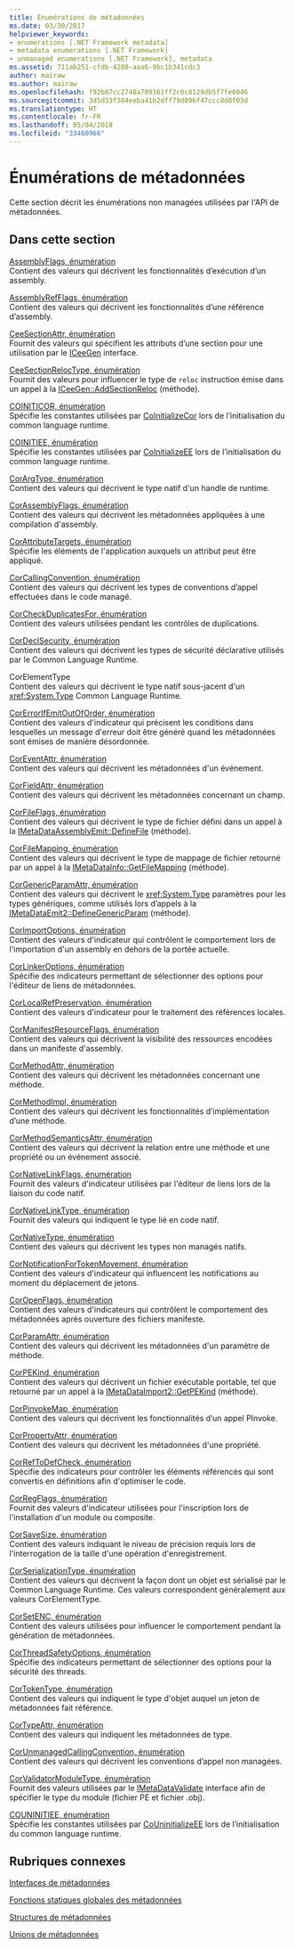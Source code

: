 ```yaml
---
title: Énumérations de métadonnées
ms.date: 03/30/2017
helpviewer_keywords:
- enumerations [.NET Framework metadata]
- metadata enumerations [.NET Framework]
- unmanaged enumerations [.NET Framework], metadata
ms.assetid: 711ab251-cfdb-4280-aaa6-9bc1b341cdc3
author: mairaw
ms.author: mairaw
ms.openlocfilehash: f92b87cc2748a709361ff2c0c8129db5f7fe6046
ms.sourcegitcommit: 3d5d33f384eeba41b2dff79d096f47ccc8d8f03d
ms.translationtype: HT
ms.contentlocale: fr-FR
ms.lasthandoff: 05/04/2018
ms.locfileid: "33460966"
---
```

# <a name="metadata-enumerations"></a>Énumérations de métadonnées
Cette section décrit les énumérations non managées utilisées par l'API de métadonnées.  
  
## <a name="in-this-section"></a>Dans cette section  
 [AssemblyFlags, énumération](../../../../docs/framework/unmanaged-api/metadata/assemblyflags-enumeration.md)  
 Contient des valeurs qui décrivent les fonctionnalités d’exécution d’un assembly.  
  
 [AssemblyRefFlags, énumération](../../../../docs/framework/unmanaged-api/metadata/assemblyrefflags-enumeration.md)  
 Contient des valeurs qui décrivent les fonctionnalités d’une référence d’assembly.  
  
 [CeeSectionAttr, énumération](../../../../docs/framework/unmanaged-api/metadata/ceesectionattr-enumeration.md)  
 Fournit des valeurs qui spécifient les attributs d’une section pour une utilisation par le [ICeeGen](../../../../docs/framework/unmanaged-api/metadata/iceegen-interface.md) interface.  
  
 [CeeSectionRelocType, énumération](../../../../docs/framework/unmanaged-api/metadata/ceesectionreloctype-enumeration.md)  
 Fournit des valeurs pour influencer le type de `reloc` instruction émise dans un appel à la [ICeeGen::AddSectionReloc](../../../../docs/framework/unmanaged-api/metadata/iceegen-addsectionreloc-method.md) (méthode).  
  
 [COINITICOR, énumération](../../../../docs/framework/unmanaged-api/metadata/coiniticor-enumeration.md)  
 Spécifie les constantes utilisées par [CoInitializeCor](../../../../docs/framework/unmanaged-api/hosting/coinitializecor-function.md) lors de l’initialisation du common language runtime.  
  
 [COINITIEE, énumération](../../../../docs/framework/unmanaged-api/metadata/coinitiee-enumeration.md)  
 Spécifie les constantes utilisées par [CoInitializeEE](../../../../docs/framework/unmanaged-api/hosting/coinitializeee-function.md) lors de l’initialisation du common language runtime.  
  
 [CorArgType, énumération](../../../../docs/framework/unmanaged-api/metadata/corargtype-enumeration.md)  
 Contient des valeurs qui décrivent le type natif d'un handle de runtime.  
  
 [CorAssemblyFlags, énumération](../../../../docs/framework/unmanaged-api/metadata/corassemblyflags-enumeration.md)  
 Contient des valeurs qui décrivent les métadonnées appliquées à une compilation d'assembly.  
  
 [CorAttributeTargets, énumération](../../../../docs/framework/unmanaged-api/metadata/corattributetargets-enumeration.md)  
 Spécifie les éléments de l'application auxquels un attribut peut être appliqué.  
  
 [CorCallingConvention, énumération](../../../../docs/framework/unmanaged-api/metadata/corcallingconvention-enumeration.md)  
 Contient des valeurs qui décrivent les types de conventions d’appel effectuées dans le code managé.  
  
 [CorCheckDuplicatesFor, énumération](../../../../docs/framework/unmanaged-api/metadata/corcheckduplicatesfor-enumeration.md)  
 Contient des valeurs utilisées pendant les contrôles de duplications.  
  
 [CorDeclSecurity, énumération](../../../../docs/framework/unmanaged-api/metadata/cordeclsecurity-enumeration.md)  
 Contient des valeurs qui décrivent les types de sécurité déclarative utilisés par le Common Language Runtime.  
  
 CorElementType  
 Contient des valeurs qui décrivent le type natif sous-jacent d'un <xref:System.Type> Common Language Runtime.  
  
 [CorErrorIfEmitOutOfOrder, énumération](../../../../docs/framework/unmanaged-api/metadata/corerrorifemitoutoforder-enumeration.md)  
 Contient des valeurs d'indicateur qui précisent les conditions dans lesquelles un message d'erreur doit être généré quand les métadonnées sont émises de manière désordonnée.  
  
 [CorEventAttr, énumération](../../../../docs/framework/unmanaged-api/metadata/coreventattr-enumeration.md)  
 Contient des valeurs qui décrivent les métadonnées d'un événement.  
  
 [CorFieldAttr, énumération](../../../../docs/framework/unmanaged-api/metadata/corfieldattr-enumeration.md)  
 Contient des valeurs qui décrivent les métadonnées concernant un champ.  
  
 [CorFileFlags, énumération](../../../../docs/framework/unmanaged-api/metadata/corfileflags-enumeration.md)  
 Contient des valeurs qui décrivent le type de fichier défini dans un appel à la [IMetaDataAssemblyEmit::DefineFile](../../../../docs/framework/unmanaged-api/metadata/imetadataassemblyemit-definefile-method.md) (méthode).  
  
 [CorFileMapping, énumération](../../../../docs/framework/unmanaged-api/metadata/corfilemapping-enumeration.md)  
 Contient des valeurs qui décrivent le type de mappage de fichier retourné par un appel à la [IMetaDataInfo::GetFileMapping](../../../../docs/framework/unmanaged-api/metadata/imetadatainfo-getfilemapping-method.md) (méthode).  
  
 [CorGenericParamAttr, énumération](../../../../docs/framework/unmanaged-api/metadata/corgenericparamattr-enumeration.md)  
 Contient des valeurs qui décrivent le <xref:System.Type> paramètres pour les types génériques, comme utilisés lors d’appels à la [IMetaDataEmit2::DefineGenericParam](../../../../docs/framework/unmanaged-api/metadata/imetadataemit2-definegenericparam-method.md) (méthode).  
  
 [CorImportOptions, énumération](../../../../docs/framework/unmanaged-api/metadata/corimportoptions-enumeration.md)  
 Contient des valeurs d'indicateur qui contrôlent le comportement lors de l'importation d'un assembly en dehors de la portée actuelle.  
  
 [CorLinkerOptions, énumération](../../../../docs/framework/unmanaged-api/metadata/corlinkeroptions-enumeration.md)  
 Spécifie des indicateurs permettant de sélectionner des options pour l'éditeur de liens de métadonnées.  
  
 [CorLocalRefPreservation, énumération](../../../../docs/framework/unmanaged-api/metadata/corlocalrefpreservation-enumeration.md)  
 Contient des valeurs d'indicateur pour le traitement des références locales.  
  
 [CorManifestResourceFlags, énumération](../../../../docs/framework/unmanaged-api/metadata/cormanifestresourceflags-enumeration.md)  
 Contient des valeurs qui décrivent la visibilité des ressources encodées dans un manifeste d'assembly.  
  
 [CorMethodAttr, énumération](../../../../docs/framework/unmanaged-api/metadata/cormethodattr-enumeration.md)  
 Contient des valeurs qui décrivent les métadonnées concernant une méthode.  
  
 [CorMethodImpl, énumération](../../../../docs/framework/unmanaged-api/metadata/cormethodimpl-enumeration.md)  
 Contient des valeurs qui décrivent les fonctionnalités d’implémentation d’une méthode.  
  
 [CorMethodSemanticsAttr, énumération](../../../../docs/framework/unmanaged-api/metadata/cormethodsemanticsattr-enumeration.md)  
 Contient des valeurs qui décrivent la relation entre une méthode et une propriété ou un événement associé.  
  
 [CorNativeLinkFlags, énumération](../../../../docs/framework/unmanaged-api/metadata/cornativelinkflags-enumeration.md)  
 Fournit des valeurs d'indicateur utilisées par l'éditeur de liens lors de la liaison du code natif.  
  
 [CorNativeLinkType, énumération](../../../../docs/framework/unmanaged-api/metadata/cornativelinktype-enumeration.md)  
 Fournit des valeurs qui indiquent le type lié en code natif.  
  
 [CorNativeType, énumération](../../../../docs/framework/unmanaged-api/metadata/cornativetype-enumeration.md)  
 Contient des valeurs qui décrivent les types non managés natifs.  
  
 [CorNotificationForTokenMovement, énumération](../../../../docs/framework/unmanaged-api/metadata/cornotificationfortokenmovement-enumeration.md)  
 Contient des valeurs d'indicateur qui influencent les notifications au moment du déplacement de jetons.  
  
 [CorOpenFlags, énumération](../../../../docs/framework/unmanaged-api/metadata/coropenflags-enumeration.md)  
 Contient des valeurs d'indicateurs qui contrôlent le comportement des métadonnées après ouverture des fichiers manifeste.  
  
 [CorParamAttr, énumération](../../../../docs/framework/unmanaged-api/metadata/corparamattr-enumeration.md)  
 Contient des valeurs qui décrivent les métadonnées d'un paramètre de méthode.  
  
 [CorPEKind, énumération](../../../../docs/framework/unmanaged-api/metadata/corpekind-enumeration.md)  
 Contient des valeurs qui décrivent un fichier exécutable portable, tel que retourné par un appel à la [IMetaDataImport2::GetPEKind](../../../../docs/framework/unmanaged-api/metadata/imetadataimport2-getpekind-method.md) (méthode).  
  
 [CorPinvokeMap, énumération](../../../../docs/framework/unmanaged-api/metadata/corpinvokemap-enumeration.md)  
 Contient des valeurs qui décrivent les fonctionnalités d’un appel PInvoke.  
  
 [CorPropertyAttr, énumération](../../../../docs/framework/unmanaged-api/metadata/corpropertyattr-enumeration.md)  
 Contient des valeurs qui décrivent les métadonnées d'une propriété.  
  
 [CorRefToDefCheck, énumération](../../../../docs/framework/unmanaged-api/metadata/correftodefcheck-enumeration.md)  
 Spécifie des indicateurs pour contrôler les éléments référencés qui sont convertis en définitions afin d'optimiser le code.  
  
 [CorRegFlags, énumération](../../../../docs/framework/unmanaged-api/metadata/corregflags-enumeration.md)  
 Fournit des valeurs d'indicateur utilisées pour l'inscription lors de l'installation d'un module ou composite.  
  
 [CorSaveSize, énumération](../../../../docs/framework/unmanaged-api/metadata/corsavesize-enumeration.md)  
 Contient des valeurs indiquant le niveau de précision requis lors de l'interrogation de la taille d'une opération d'enregistrement.  
  
 [CorSerializationType, énumération](../../../../docs/framework/unmanaged-api/metadata/corserializationtype-enumeration.md)  
 Contient des valeurs qui décrivent la façon dont un objet est sérialisé par le Common Language Runtime. Ces valeurs correspondent généralement aux valeurs CorElementType.  
  
 [CorSetENC, énumération](../../../../docs/framework/unmanaged-api/metadata/corsetenc-enumeration.md)  
 Contient des valeurs utilisées pour influencer le comportement pendant la génération de métadonnées.  
  
 [CorThreadSafetyOptions, énumération](../../../../docs/framework/unmanaged-api/metadata/corthreadsafetyoptions-enumeration.md)  
 Spécifie des indicateurs permettant de sélectionner des options pour la sécurité des threads.  
  
 [CorTokenType, énumération](../../../../docs/framework/unmanaged-api/metadata/cortokentype-enumeration.md)  
 Contient des valeurs qui indiquent le type d'objet auquel un jeton de métadonnées fait référence.  
  
 [CorTypeAttr, énumération](../../../../docs/framework/unmanaged-api/metadata/cortypeattr-enumeration.md)  
 Contient des valeurs qui indiquent les métadonnées de type.  
  
 [CorUnmanagedCallingConvention, énumération](../../../../docs/framework/unmanaged-api/metadata/corunmanagedcallingconvention-enumeration.md)  
 Contient des valeurs qui décrivent les conventions d’appel non managées.  
  
 [CorValidatorModuleType, énumération](../../../../docs/framework/unmanaged-api/metadata/corvalidatormoduletype-enumeration.md)  
 Fournit des valeurs utilisées par le [IMetaDataValidate](../../../../docs/framework/unmanaged-api/metadata/imetadatavalidate-interface.md) interface afin de spécifier le type du module (fichier PE et fichier .obj).  
  
 [COUNINITIEE, énumération](../../../../docs/framework/unmanaged-api/metadata/couninitiee-enumeration.md)  
 Spécifie les constantes utilisées par [CoUninitializeEE](../../../../docs/framework/unmanaged-api/hosting/couninitializeee-function.md) lors de l’initialisation du common language runtime.  
  
## <a name="related-sections"></a>Rubriques connexes  
 [Interfaces de métadonnées](../../../../docs/framework/unmanaged-api/metadata/metadata-interfaces.md)  
  
 [Fonctions statiques globales des métadonnées](../../../../docs/framework/unmanaged-api/metadata/metadata-global-static-functions.md)  
  
 [Structures de métadonnées](../../../../docs/framework/unmanaged-api/metadata/metadata-structures.md)  
  
 [Unions de métadonnées](../../../../docs/framework/unmanaged-api/metadata/metadata-unions.md)
